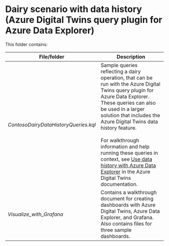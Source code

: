 # Dairy scenario with data history (Azure Digital Twins query plugin for Azure Data Explorer)

This folder contains:

| File/folder | Description |
| --- | --- |
| *ContosoDairyDataHistoryQueries.kql* | Sample queries reflecting a dairy operation, that can be run with the Azure Digital Twins query plugin for Azure Data Explorer. These queries can also be used in a larger solution that includes the Azure Digital Twins data history feature.<br><br>For walkthrough information and help running these queries in context, see [Use data history with Azure Data Explorer](https://docs.microsoft.com/azure/digital-twins/how-to-use-data-history) in the Azure Digital Twins documentation. |
| *Visualize_with_Grafana* | Contains a walkthrough document for creating dashboards with Azure Digital Twins, Azure Data Explorer, and Grafana. Also contains files for three sample dashboards. |